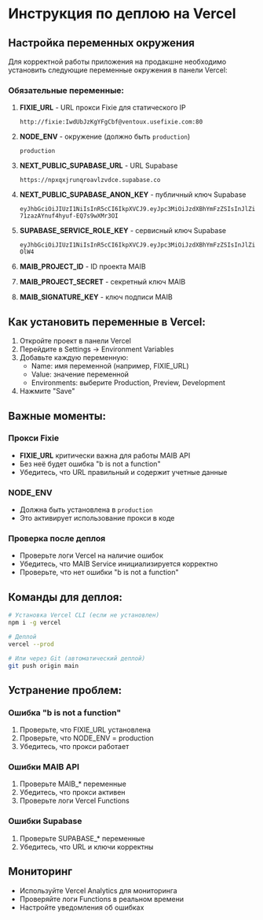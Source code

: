 # Инструкция по деплою на Vercel

## Настройка переменных окружения

Для корректной работы приложения на продакшне необходимо установить следующие переменные окружения в панели Vercel:

### Обязательные переменные:

1. **FIXIE_URL** - URL прокси Fixie для статического IP
   ```
   http://fixie:IwdUbJzKgYFgCbf@ventoux.usefixie.com:80
   ```

2. **NODE_ENV** - окружение (должно быть `production`)
   ```
   production
   ```

3. **NEXT_PUBLIC_SUPABASE_URL** - URL Supabase
   ```
   https://npxqxjrunqroavlzvdce.supabase.co
   ```

4. **NEXT_PUBLIC_SUPABASE_ANON_KEY** - публичный ключ Supabase
   ```
   eyJhbGciOiJIUzI1NiIsInR5cCI6IkpXVCJ9.eyJpc3MiOiJzdXBhYmFzZSIsInJlZiI6Im5weHF4anJ1bnFyb2F2bHp2ZGNlIiwicm9sZSI6ImFub24iLCJpYXQiOjE3NTQzMDMyNjksImV4cCI6MjA2OTg3OTI2OX0.XQfiVXttJb1ZP6-71zazAYnuf4hyuf-EQ7s9wXMr3OI
   ```

5. **SUPABASE_SERVICE_ROLE_KEY** - сервисный ключ Supabase
   ```
   eyJhbGciOiJIUzI1NiIsInR5cCI6IkpXVCJ9.eyJpc3MiOiJzdXBhYmFzZSIsInJlZiI6Im5weHF4anJ1bnFyb2F2bHp2ZGNlIiwicm9sZSI6InNlcnZpY2Vfcm9sZSIsImlhdCI6MTc1NDMwMzI2OSwiZXhwIjoyMDY5ODc5MjY5fQ.djelKooVaM6Mdp1HvNrXz00ZVd78y98yUw6xEL-OlW4
   ```

6. **MAIB_PROJECT_ID** - ID проекта MAIB
7. **MAIB_PROJECT_SECRET** - секретный ключ MAIB
8. **MAIB_SIGNATURE_KEY** - ключ подписи MAIB

## Как установить переменные в Vercel:

1. Откройте проект в панели Vercel
2. Перейдите в Settings → Environment Variables
3. Добавьте каждую переменную:
   - Name: имя переменной (например, FIXIE_URL)
   - Value: значение переменной
   - Environments: выберите Production, Preview, Development
4. Нажмите "Save"

## Важные моменты:

### Прокси Fixie
- **FIXIE_URL** критически важна для работы MAIB API
- Без неё будет ошибка "b is not a function"
- Убедитесь, что URL правильный и содержит учетные данные

### NODE_ENV
- Должна быть установлена в `production`
- Это активирует использование прокси в коде

### Проверка после деплоя
- Проверьте логи Vercel на наличие ошибок
- Убедитесь, что MAIB Service инициализируется корректно
- Проверьте, что нет ошибки "b is not a function"

## Команды для деплоя:

```bash
# Установка Vercel CLI (если не установлен)
npm i -g vercel

# Деплой
vercel --prod

# Или через Git (автоматический деплой)
git push origin main
```

## Устранение проблем:

### Ошибка "b is not a function"
1. Проверьте, что FIXIE_URL установлена
2. Проверьте, что NODE_ENV = production
3. Убедитесь, что прокси работает

### Ошибки MAIB API
1. Проверьте MAIB_* переменные
2. Убедитесь, что прокси активен
3. Проверьте логи Vercel Functions

### Ошибки Supabase
1. Проверьте SUPABASE_* переменные
2. Убедитесь, что URL и ключи корректны

## Мониторинг

- Используйте Vercel Analytics для мониторинга
- Проверяйте логи Functions в реальном времени
- Настройте уведомления об ошибках